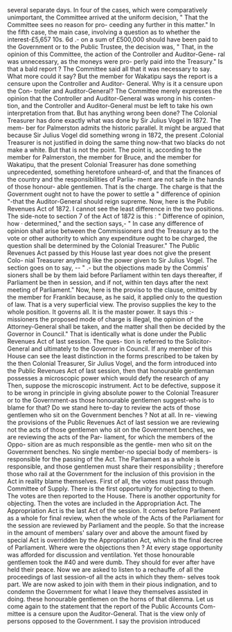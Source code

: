 several separate days. In four of the cases, which were comparatively unimportant, the Committee arrived at the uniform decision, " That the Committee sees no reason for pro- ceeding any further in this matter." In the fifth case, the main case, involving a question as to whether the interest-£5,657 10s. 6d .- on a sum of £500,000 should have been paid to the Government or to the Public Trustee, the decision was, " That, in the opinion of this Committee, the action of the Controller and Auditor-Gene- ral was unnecessary, as the moneys were pro- perly paid into the Treasury." Is that a bald report ? The Committee said all that it was necessary to say. What more could it say? But the member for Wakatipu says the report is a censure upon the Controller and Auditor- General. Why is it a censure upon the Con- troller and Auditor-General? The Committee merely expresses the opinion that the Controller and Auditor-General was wrong in his conten- tion, and the Controller and Auditor-General must be left to take his own interpretation from that. But has anything wrong been done? The Colonial Treasurer has done exactly what was done by Sir Julius Vogel in 1872. The mem- ber for Palmerston admits the historic parallel. It might be argued that because Sir Julius Vogel did something wrong in 1872, the present .Colonial Treasurer is not justified in doing the same thing now-that two blacks do not make a white. But that is not the point. The point is, according to the member for Palmerston, the member for Bruce, and the member for Wakatipu, that the present Colonial Treasurer has done something unprecedented, something heretofore unheard-of, and that the finances of the country and the responsibilities of Parlia- ment are not safe in the hands of those honour- able gentlemen. That is the charge. The charge is that the Government ought not to have the power to settle a " difference of opinion "-that the Auditor-General should reign supreme. Now, here is the Public Revenues Act of 1872. I cannot see the least difference in the two positions. The side-note to section 7 of the Act of 1872 is this : " Difference of opinion, how · determined," and the section says,- " In case any difference of opinion shall arise between the Commissioners and the Treasury as to the vote or other authority to which any expenditure ought to be charged, the question shall be determined by the Colonial Treasurer." The Public Revenues Act passed by this House last year does not give the present Colo- nial Treasurer anything like the power given to Sir Julius Vogel. The section goes on to say, -- " .- but the objections made by the Commis' sioners shall be by them laid before Parliament within ten days thereafter, if Parliament be then in session, and if not, within ten days after the next meeting of Parliament." Now, here is the proviso to the clause, omitted by the member for Franklin because, as he said, it applied only to the question of law. That is a very superficial view. The proviso supplies the key to the whole position. It governs all. It is the master power. It says this :- missioners the proposed mode of charge is illegal, the opinion of the Attorney-General shall be taken, and the matter shall then be decided by the Governor in Council." That is identically what is done under the Public Revenues Act of last session. The ques- tion is referred to the Solicitor-General and ultimately to the Governor in Council. If any member of this House can see the least distinction in the forms prescribed to be taken by the then Colonial Treasurer, Sir Julius Vogel, and the form introduced into the Public Revenues Act of last session, then that honourable gentleman possesses a microscopic power which would defy the research of any Then, suppose the microscopic instrument. Act to be defective, suppose it to be wrong in principle in giving absolute power to the Colonial Treasurer or to the Government-as those honourable gentlemen suggest-who is to blame for that? Do we stand here to-day to review the acts of those gentlemen who sit on the Government benches ? Not at all. In re- viewing the provisions of the Public Revenues Act of last session we are reviewing not the acts of those gentlemen who sit on the Government benches, we are reviewing the acts of the Par- liament, for which the members of the Oppo- sition are as much responsible as the gentle- men who sit on the Government benches. No single member-no special body of members- is responsible for the passing of the Act. The Parliament as a whole is responsible, and those gentlemen must share their responsibility ; therefore those who rail at the Government for the inclusion of this provision in the Act in reality blame themselves. First of all, the votes must pass through Committee of Supply. There is the first opportunity for objecting to them. The votes are then reported to the House. There is another opportunity for objecting. Then the votes are included in the Appropriation Act. The Appropriation Act is the last Act of the session. It comes before Parliament as a whole for final review, when the whole of the Acts of the Parliament for the session are reviewed by Parliament and the people. So that the increase in the amount of members' salary over and above the amount fixed by special Act is overridden by the Appropriation Act, which is the final decree of Parliament. Where were the objections then ? At every stage opportunity was afforded for discussion and ventilation. Yet those honourable gentlemen took the #40 and were dumb. They should for ever after have held their peace. Now we are asked to listen to a rechauffe .of all the proceedings of last session-of all the acts in which they them- selves took part. We are now asked to join with them in their pious indignation, and to condemn the Government for what I leave they themselves assisted in doing. these honourable gentlemen on the horns of that dilemma. Let us come again to the statement that the report of the Public Accounts Com- mittee is a censure upon the Auditor-General. That is the view only of persons opposed to the Government. I say the provision introduced 